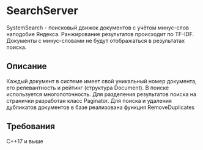 # SearchServer
SystemSearch - поисковый движок документов с учётом минус-слов наподобие Яндекса. Ранжирование результатов происходит по TF-IDF. Документы с минус-словами не будут отображаться в результатах поиска.

## Описание
Каждый документ в системе имеет свой уникальный номер документа, его релевантность и рейтинг (структура Document). В поиске используется многопоточность. Для разделения результатов поиска на странички разработан класс Paginator. Для поиска и удаления дубликатов документов в базе реализована функция RemoveDuplicates

## Требования
C++17 и выше
